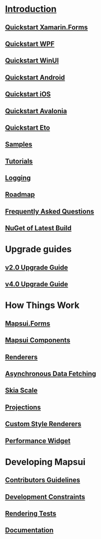 # [Introduction](home.md)
## [Quickstart Xamarin.Forms](getting-started-xamarin-forms.md)
## [Quickstart WPF](getting-started-wpf.md)
## [Quickstart WinUI](getting-started-winui.md)
## [Quickstart Android](getting-started-android.md)
## [Quickstart iOS](getting-started-ios.md)
## [Quickstart Avalonia](getting-started-avalonia.md)
## [Quickstart Eto](getting-started-eto.md)
## [Samples](samples.md)
## [Tutorials](tutorials.md)
## [Logging](logging.md)
## [Roadmap](roadmap.md)
## [Frequently Asked Questions](faq.md)
## [NuGet of Latest Build](nuget-of-latest-build.md)
# Upgrade guides
## [v2.0 Upgrade Guide](v2.0-upgrade-guide.md)
## [v4.0 Upgrade Guide](v4.0-upgrade-guide.md)
# How Things Work
## [Mapsui.Forms](mapsui-forms.md)
## [Mapsui Components](mapsui-components.md)
## [Renderers](renderers.md)
## [Asynchronous Data Fetching](async-fetching.md)
## [Skia Scale](skia-scale.md)
## [Projections](projections.md)
## [Custom Style Renderers](custom-style-renders.md)
## [Performance Widget](performance-widget.md)
# Developing Mapsui
## [Contributors Guidelines](contributors-guidelines.md)
## [Development Constraints](development-constraints.md)
## [Rendering Tests](rendering-tests.md)
## [Documentation](documentation.md)
